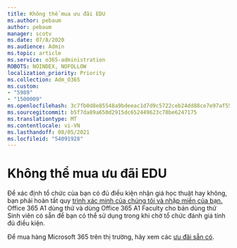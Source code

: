 ```yaml
---
title: Không thể mua ưu đãi EDU
ms.author: pebaum
author: pebaum
manager: scotv
ms.date: 07/8/2020
ms.audience: Admin
ms.topic: article
ms.service: o365-administration
ROBOTS: NOINDEX, NOFOLLOW
localization_priority: Priority
ms.collection: Adm_O365
ms.custom:
- "5989"
- "1500009"
ms.openlocfilehash: 3c7fb0d8e85548a9bdeeac1d7d9c5722ceb24dd88ce7e97af55a2c38484f3bc2
ms.sourcegitcommit: b5f7da89a650d2915dc652449623c78be6247175
ms.translationtype: MT
ms.contentlocale: vi-VN
ms.lasthandoff: 08/05/2021
ms.locfileid: "54091928"
---
```

# <a name="unable-to-purchase-edu-offer"></a>Không thể mua ưu đãi EDU

Để xác định tổ chức của bạn có đủ điều kiện nhận giá học thuật hay không, bạn phải hoàn tất quy [trình xác minh của chúng tôi và nhập miền của bạn.](https://admin.microsoft.com/Adminportal#/Domains/SOWizard) Office 365 A1 dùng thử và dùng Office 365 A1 Faculty cho bản dùng thử Sinh viên có sẵn để bạn có thể sử dụng trong khi chờ tổ chức đánh giá tính đủ điều kiện.

Để mua hàng Microsoft 365 trên thị trường, hãy xem các [ưu đãi sẵn có](https://go.microsoft.com/fwlink/p/?linkid=868433).